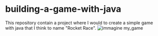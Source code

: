 # building-a-game-with-java
This repository contain a project where I would to create a simple game with java that I think to name "Rocket Race".
![immagine my_game](https://user-images.githubusercontent.com/96810806/190866229-d82aa5eb-638d-48cd-ad1b-2ae52c42fa25.png)
